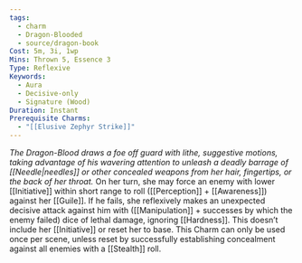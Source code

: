 ```yaml
---
tags:
  - charm
  - Dragon-Blooded
  - source/dragon-book
Cost: 5m, 3i, 1wp
Mins: Thrown 5, Essence 3
Type: Reflexive
Keywords:
  - Aura
  - Decisive-only
  - Signature (Wood)
Duration: Instant
Prerequisite Charms:
  - "[[Elusive Zephyr Strike]]"
---
```

*The Dragon-Blood draws a foe off guard with lithe, suggestive motions, taking advantage of his wavering attention to unleash a deadly barrage of [[Needle|needles]] or other concealed weapons from her hair, fingertips, or the back of her throat.*
On her turn, she may force an enemy with lower [[Initiative]] within short range to roll ([[Perception]] + [[Awareness]]) against her [[Guile]]. If he fails, she reflexively makes an unexpected decisive attack against him with ([[Manipulation]] + successes by which the enemy failed) dice of lethal damage, ignoring [[Hardness]]. This doesn’t include her [[Initiative]] or reset her to base. This Charm can only be used once per scene, unless reset by successfully establishing concealment against all enemies with a [[Stealth]] roll.